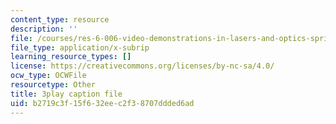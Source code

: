 ```yaml
---
content_type: resource
description: ''
file: /courses/res-6-006-video-demonstrations-in-lasers-and-optics-spring-2008/b2719c3f15f632eec2f38707ddded6ad_RiPkBWXAQZE.srt
file_type: application/x-subrip
learning_resource_types: []
license: https://creativecommons.org/licenses/by-nc-sa/4.0/
ocw_type: OCWFile
resourcetype: Other
title: 3play caption file
uid: b2719c3f-15f6-32ee-c2f3-8707ddded6ad
---
```

